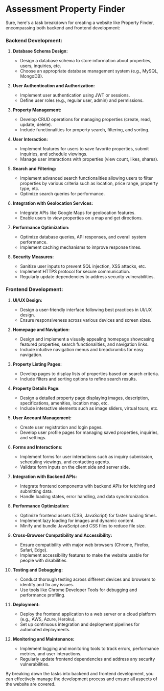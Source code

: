 # Assessment Property Finder

Sure, here's a task breakdown for creating a website like Property Finder, encompassing both backend and frontend development:

### Backend Development:

1. **Database Schema Design:**
   - Design a database schema to store information about properties, users, inquiries, etc.
   - Choose an appropriate database management system (e.g., MySQL, MongoDB).

2. **User Authentication and Authorization:**
   - Implement user authentication using JWT or sessions.
   - Define user roles (e.g., regular user, admin) and permissions.

3. **Property Management:**
   - Develop CRUD operations for managing properties (create, read, update, delete).
   - Include functionalities for property search, filtering, and sorting.

4. **User Interaction:**
   - Implement features for users to save favorite properties, submit inquiries, and schedule viewings.
   - Manage user interactions with properties (view count, likes, shares).

5. **Search and Filtering:**
   - Implement advanced search functionalities allowing users to filter properties by various criteria such as location, price range, property type, etc.
   - Optimize search queries for performance.

6. **Integration with Geolocation Services:**
   - Integrate APIs like Google Maps for geolocation features.
   - Enable users to view properties on a map and get directions.

7. **Performance Optimization:**
   - Optimize database queries, API responses, and overall system performance.
   - Implement caching mechanisms to improve response times.

8. **Security Measures:**
   - Sanitize user inputs to prevent SQL injection, XSS attacks, etc.
   - Implement HTTPS protocol for secure communication.
   - Regularly update dependencies to address security vulnerabilities.

### Frontend Development:

1. **UI/UX Design:**
   - Design a user-friendly interface following best practices in UI/UX design.
   - Ensure responsiveness across various devices and screen sizes.

2. **Homepage and Navigation:**
   - Design and implement a visually appealing homepage showcasing featured properties, search functionalities, and navigation links.
   - Include intuitive navigation menus and breadcrumbs for easy navigation.

3. **Property Listing Pages:**
   - Develop pages to display lists of properties based on search criteria.
   - Include filters and sorting options to refine search results.

4. **Property Details Page:**
   - Design a detailed property page displaying images, description, specifications, amenities, location map, etc.
   - Include interactive elements such as image sliders, virtual tours, etc.

5. **User Account Management:**
   - Create user registration and login pages.
   - Develop user profile pages for managing saved properties, inquiries, and settings.

6. **Forms and Interactions:**
   - Implement forms for user interactions such as inquiry submission, scheduling viewings, and contacting agents.
   - Validate form inputs on the client side and server side.

7. **Integration with Backend APIs:**
   - Integrate frontend components with backend APIs for fetching and submitting data.
   - Handle loading states, error handling, and data synchronization.

8. **Performance Optimization:**
   - Optimize frontend assets (CSS, JavaScript) for faster loading times.
   - Implement lazy loading for images and dynamic content.
   - Minify and bundle JavaScript and CSS files to reduce file size.

9. **Cross-Browser Compatibility and Accessibility:**
   - Ensure compatibility with major web browsers (Chrome, Firefox, Safari, Edge).
   - Implement accessibility features to make the website usable for people with disabilities.

10. **Testing and Debugging:**
    - Conduct thorough testing across different devices and browsers to identify and fix any issues.
    - Use tools like Chrome Developer Tools for debugging and performance profiling.

11. **Deployment:**
    - Deploy the frontend application to a web server or a cloud platform (e.g., AWS, Azure, Heroku).
    - Set up continuous integration and deployment pipelines for automated deployments.

12. **Monitoring and Maintenance:**
    - Implement logging and monitoring tools to track errors, performance metrics, and user interactions.
    - Regularly update frontend dependencies and address any security vulnerabilities.

By breaking down the tasks into backend and frontend development, you can effectively manage the development process and ensure all aspects of the website are covered.
